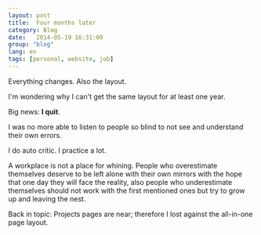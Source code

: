 ```yaml
---
layout: post
title:  Four months later
category: Blog
date:   2014-05-19 16:31:00
group: "blog"
lang: en
tags: [personal, website, job]
---
```


Everything changes. Also the layout.

I'm wondering why I can't get the same layout for at least one year.

<div class="well">Big news: <strong>I quit</strong>.</div>

I was no more able to listen to people so blind to not see and understand their own errors.

I do auto critic. I practice a lot.

A workplace is not a place for whining. People who overestimate themselves deserve to be left alone with their own mirrors with the hope that one day they will face the reality, also people who underestimate themselves should not work with the first mentioned ones but try to grow up and leaving the nest.

Back in topic: Projects pages are near; therefore I lost against the all-in-one page layout.